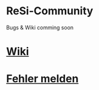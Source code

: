 # ReSi-Community
Bugs & Wiki
comming soon

# [Wiki](https://github.com/Rettungssimulator/ReSi-Community/wiki)
# [Fehler melden](https://github.com/Rettungssimulator/ReSi-Community/issues/new?assignees=&labels=Waiting+for+Triage&template=fehlermeldung.md)
